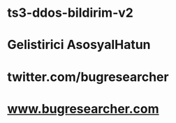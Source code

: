 # ts3-ddos-bildirim-v2
# Gelistirici AsosyalHatun
# twitter.com/bugresearcher
# www.bugresearcher.com
